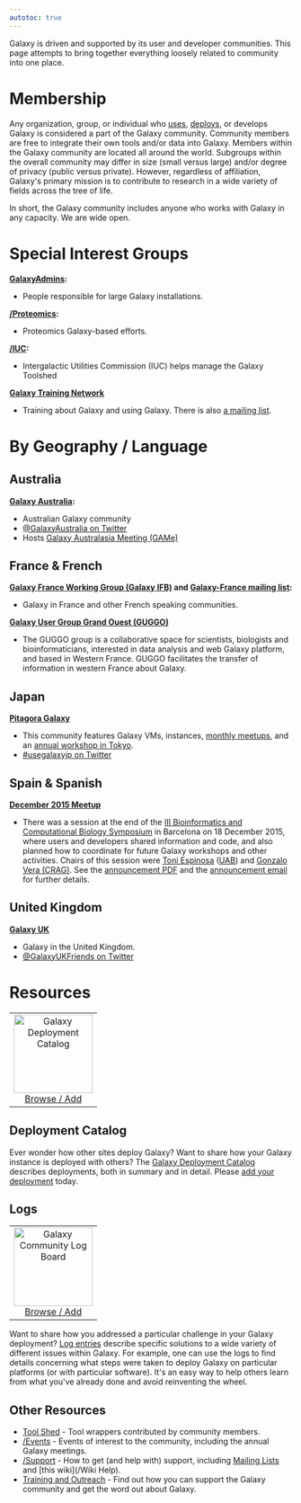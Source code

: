 ```yaml
---
autotoc: true
---
```

Galaxy is driven and supported by its user and developer communities.  This page attempts to bring together everything loosely related to community into one place.

<div class='right'></div>

# Membership

Any organization, group, or individual who [uses](/Learn), [deploys](/src/Admin/index.md), or develops Galaxy is considered a part of the Galaxy community.  Community members are free to integrate their own tools and/or data into Galaxy.  Members within the Galaxy community are located all around the world.  Subgroups within the overall community may differ in size (small versus large) and/or degree of privacy (public versus private).  However, regardless of affiliation, Galaxy's primary mission is to contribute to research in a wide variety of fields across the tree of life.    

In short, the Galaxy community includes anyone who works with Galaxy in any capacity.  We are wide open.

# Special Interest Groups

 **[GalaxyAdmins](/src/Community/GalaxyAdmins/index.md):**
* People responsible for large Galaxy installations. 

 **[/Proteomics](/src/Proteomics/index.md):**
* Proteomics Galaxy-based efforts.

 **[/IUC](/src/IUC/index.md):**
* Intergalactic Utilities Commission (IUC) helps manage the Galaxy Toolshed

 **[Galaxy Training Network](/src/Teach/GTN/index.md)**
* Training about Galaxy and using Galaxy.  There is also [a mailing list](http://galaxy-training-mailing-list-archive.35427.n7.nabble.com/).

# By Geography / Language

## Australia

 **[Galaxy Australia](https://www.embl-abr.org.au/galaxyaustralia/):**
* Australian Galaxy community
* [@GalaxyAustralia on Twitter](http://twitter.com/galaxyaustralia)
* Hosts [Galaxy Australasia Meeting (GAMe)](https://www.embl-abr.org.au/game2017/)

## France & French

 **[Galaxy France Working Group (Galaxy IFB)](http://www.france-bioinformatique.fr/fr/groupes-de-travail/galaxy) and [Galaxy-France mailing list](http://france.list.galaxyproject.org/):**
* Galaxy in France and other French speaking communities.

 **[Galaxy User Group Grand Ouest (GUGGO)](https://www.e-biogenouest.org/groups/guggo/)**
* The GUGGO group is a collaborative space for scientists, biologists and bioinformaticians, interested in data analysis and web Galaxy platform, and based in Western France.  GUGGO facilitates the transfer of information in western France about Galaxy.

## Japan

 **[Pitagora Galaxy](http://www.pitagora-galaxy.org/)**
* This community features Galaxy VMs, instances, [monthly meetups](http://wiki.pitagora-galaxy.org/wiki/index.php/Events#Meetup_2), and an [annual workshop in Tokyo](http://wiki.pitagora-galaxy.org/wiki/index.php/Galaxy_Workshop_Tokyo_2016).
* [#usegalaxyjp on Twitter](https://twitter.com/hashtag/usegalaxyjp)

## Spain & Spanish

 **[December 2015 Meetup](http://scb.iec.cat/wp-content/uploads/2015/11/jdB2015_anunci_.pdf)**
* There was a session at the end of the [III Bioinformatics and Computational Biology Symposium](http://scb.iec.cat/wp-content/uploads/2015/11/jdB2015_anunci_.pdf) in Barcelona on 18 December 2015, where users and developers shared information and code, and also planned how to coordinate for future Galaxy workshops and other activities. Chairs of this session were [Toni Espinosa](http://grupsderecerca.uab.cat/hpca4se/en/content/antonio-espinosa-morales) ([UAB](http://www.uab.cat/)) and [Gonzalo Vera (CRAG)](http://www.cragenomica.es/staff/detail/gonzalo-vera). See the [announcement PDF](http://scb.iec.cat/wp-content/uploads/2015/11/jdB2015_anunci_.pdf) and the [announcement email](http://bit.ly/1Xsad8D) for further details.

## United Kingdom

 **[Galaxy UK](http://galaxy-community.org.uk/)**
* Galaxy in the United Kingdom.
* [@GalaxyUKFriends on Twitter](http://twitter.com/galaxyukfriends)

# Resources

<div class='right'>
<table>
  <tr>
    <td style=" text-align: center;"> <a href='/Community/Deployments'><img src='/Images/Logos/GalaxyDeploymentCatalog200.png' alt='Galaxy Deployment Catalog' width="140" /></a><br /><a href='/Community/Deployments'>Browse / Add</a></td>
  </tr>
</table>

</div>

## Deployment Catalog

Ever wonder how other sites deploy Galaxy?  Want to share how your Galaxy instance is deployed with others?  The [Galaxy Deployment Catalog](/src/Community/Deployments/index.md) describes deployments, both in summary and in detail.  Please [add your deployment](/src/Community/Deployments/index.md) today.


## Logs

<div class='right'>
<table>
  <tr>
    <td style=" text-align: center;"> <a href='/Community/Logs'><img src='/Images/Logos/LogBoardWText200.png' alt='Galaxy Community Log Board' width="140" /></a><br /><a href='/Community/Logs'>Browse / Add</a> </td>
  </tr>
</table>

</div>

Want to share how you addressed a particular challenge in your Galaxy deployment?  [Log entries](/src/Community/Logs/index.md) describe specific solutions to a wide variety of different issues within Galaxy. For example, one can use the logs to find details concerning what steps were taken to deploy Galaxy on particular platforms (or with particular software). It's an easy way to help others learn from what you've already done and avoid reinventing the wheel.


## Other Resources

* [Tool Shed](/src/ToolShed/index.md) - Tool wrappers contributed by community members.
* [/Events](/src/Events/index.md) - Events of interest to the community, including the annual Galaxy meetings.
* [/Support](/Support) - How to get (and help with) support, including [Mailing Lists](/MailingLists) and [this wiki](/Wiki Help).
* [Training and Outreach](/src/Outreach/index.md) - Find out how you can support the Galaxy community and get the word out about Galaxy.
